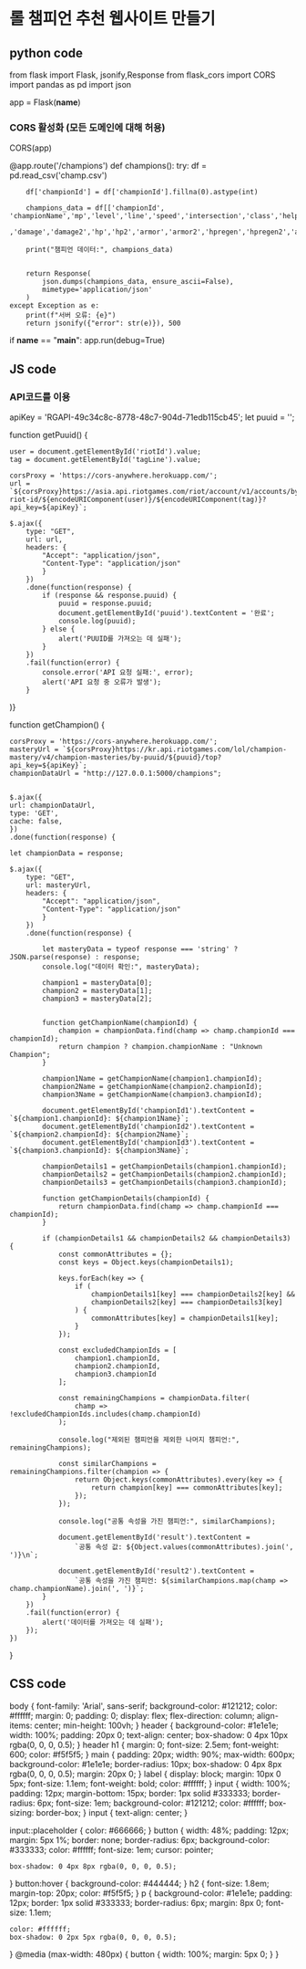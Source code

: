 # 롤 챔피언 추천 웹사이트 만들기
## python code

from flask import Flask, jsonify,Response
from flask_cors import CORS
import pandas as pd
import json

app = Flask(__name__)

### CORS 활성화 (모든 도메인에 대해 허용)
CORS(app)

@app.route('/champions')
def champions():
    try:
        df = pd.read_csv('champ.csv')

        df['championId'] = df['championId'].fillna(0).astype(int)
        
        champions_data = df[['championId', 'championName','mp','level','line','speed','intersection','class','help','weapon'
                             ,'damage','damage2','hp','hp2','armor','armor2','hpregen','hpregen2','attackspeed','attackspeed2']].to_dict(orient='records')

        print("챔피언 데이터:", champions_data) 

        
        return Response(
            json.dumps(champions_data, ensure_ascii=False), 
            mimetype='application/json'
        )
    except Exception as e:
        print(f"서버 오류: {e}")
        return jsonify({"error": str(e)}), 500

if __name__ == "__main__":
    app.run(debug=True)




## JS code
### API코드를 이용
apiKey = 'RGAPI-49c34c8c-8778-48c7-904d-71edb115cb45';
let puuid = ''; 

function getPuuid() {
        
    user = document.getElementById('riotId').value;
    tag = document.getElementById('tagLine').value;

    corsProxy = 'https://cors-anywhere.herokuapp.com/';
    url = `${corsProxy}https://asia.api.riotgames.com/riot/account/v1/accounts/by-riot-id/${encodeURIComponent(user)}/${encodeURIComponent(tag)}?api_key=${apiKey}`;

    $.ajax({
        type: "GET",
        url: url,
        headers: {
            "Accept": "application/json",
            "Content-Type": "application/json"
            }
        })
        .done(function(response) {
            if (response && response.puuid) {
                puuid = response.puuid; 
                document.getElementById('puuid').textContent = '완료';
                console.log(puuid);
            } else {
                alert('PUUID를 가져오는 데 실패');
            }  
        })
        .fail(function(error) {
            console.error('API 요청 실패:', error);
            alert('API 요청 중 오류가 발생');
        }
        
)}

function getChampion() {
   
    corsProxy = 'https://cors-anywhere.herokuapp.com/';
    masteryUrl = `${corsProxy}https://kr.api.riotgames.com/lol/champion-mastery/v4/champion-masteries/by-puuid/${puuid}/top?api_key=${apiKey}`;
    championDataUrl = "http://127.0.0.1:5000/champions"; 

    
    $.ajax({
    url: championDataUrl,
    type: 'GET',
    cache: false, 
    })
    .done(function(response) {

    let championData = response; 

    $.ajax({
        type: "GET",
        url: masteryUrl,
        headers: {
            "Accept": "application/json",
            "Content-Type": "application/json"
            }
        })
        .done(function(response) {

            let masteryData = typeof response === 'string' ? JSON.parse(response) : response;
            console.log("데이터 확인:", masteryData);

            champion1 = masteryData[0];
            champion2 = masteryData[1];
            champion3 = masteryData[2];

                    
            function getChampionName(championId) {
                champion = championData.find(champ => champ.championId === championId);
                return champion ? champion.championName : "Unknown Champion";
            }

            champion1Name = getChampionName(champion1.championId);
            champion2Name = getChampionName(champion2.championId);
            champion3Name = getChampionName(champion3.championId);

            document.getElementById('championId1').textContent = `${champion1.championId}: ${champion1Name}`;
            document.getElementById('championId2').textContent = `${champion2.championId}: ${champion2Name}`;
            document.getElementById('championId3').textContent = `${champion3.championId}: ${champion3Name}`;

            championDetails1 = getChampionDetails(champion1.championId);
            championDetails2 = getChampionDetails(champion2.championId);
            championDetails3 = getChampionDetails(champion3.championId);

            function getChampionDetails(championId) {
                return championData.find(champ => champ.championId === championId);
            }

            if (championDetails1 && championDetails2 && championDetails3) {
                const commonAttributes = {};
                const keys = Object.keys(championDetails1);
        
                keys.forEach(key => {
                    if (
                        championDetails1[key] === championDetails2[key] &&
                        championDetails2[key] === championDetails3[key]
                    ) {
                        commonAttributes[key] = championDetails1[key];
                    }
                });
        
                const excludedChampionIds = [
                    champion1.championId,
                    champion2.championId,
                    champion3.championId
                ];
        
                const remainingChampions = championData.filter(
                    champ => !excludedChampionIds.includes(champ.championId)
                );
        
                console.log("제외된 챔피언을 제외한 나머지 챔피언:", remainingChampions);
        
                const similarChampions = remainingChampions.filter(champion => {
                    return Object.keys(commonAttributes).every(key => {
                        return champion[key] === commonAttributes[key];
                    });
                });
        
                console.log("공통 속성을 가진 챔피언:", similarChampions);
                
                document.getElementById('result').textContent =
                    `공통 속성 값: ${Object.values(commonAttributes).join(', ')}\n`;

                document.getElementById('result2').textContent =
                    `공통 속성을 가진 챔피언: ${similarChampions.map(champ => champ.championName).join(', ')}`;
            }
        })
        .fail(function(error) {
            alert('데이터를 가져오는 데 실패');
        });
    })
}

## CSS code

body {
    font-family: 'Arial', sans-serif;
    background-color: #121212;
    color: #ffffff;
    margin: 0;
    padding: 0;
    display: flex;
    flex-direction: column;
    align-items: center;
    min-height: 100vh;
}
header {
    background-color: #1e1e1e;
    width: 100%;
    padding: 20px 0;
    text-align: center;
    box-shadow: 0 4px 10px rgba(0, 0, 0, 0.5);
}
header h1 {
    margin: 0;
    font-size: 2.5em;
    font-weight: 600;
    color: #f5f5f5;
}
main {
    padding: 20px;
    width: 90%;
    max-width: 600px;
    background-color: #1e1e1e;
    border-radius: 10px;
    box-shadow: 0 4px 8px rgba(0, 0, 0, 0.5);
    margin: 20px 0;
}
label {
    display: block;
    margin: 10px 0 5px;
    font-size: 1.1em;
    font-weight: bold;
    color: #ffffff;
}
input {
    width: 100%;
    padding: 12px;
    margin-bottom: 15px;
    border: 1px solid #333333;
    border-radius: 6px;
    font-size: 1em;
    background-color: #121212;
    color: #ffffff;
    box-sizing: border-box;
}
input {
    text-align: center; 
}

input::placeholder {
    color: #666666;
}
button {
    width: 48%;
    padding: 12px;
    margin: 5px 1%;
    border: none;
    border-radius: 6px;
    background-color: #333333;
    color: #ffffff;
    font-size: 1em;
    cursor: pointer;
    
    box-shadow: 0 4px 8px rgba(0, 0, 0, 0.5);
}
button:hover {
    background-color: #444444;
}
h2 {
    font-size: 1.8em;
    margin-top: 20px;
    color: #f5f5f5;
}
p {
    background-color: #1e1e1e;
    padding: 12px;
    border: 1px solid #333333;
    border-radius: 6px;
    margin: 8px 0;
    font-size: 1.1em;
    
    color: #ffffff;
    box-shadow: 0 2px 5px rgba(0, 0, 0, 0.5);
}
@media (max-width: 480px) {
    button {
        width: 100%;
        margin: 5px 0;
    }
}
